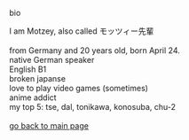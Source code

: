 bio

I am Motzey, also called モッツィー先輩 <br>
<br>
from Germany and 20 years old, born April 24. <br>
native German speaker <br>
English B1  <br>
broken japanse <br>
love to play video games (sometimes) <br>
anime addict <br>
my top 5: tse, dal, tonikawa, konosuba, chu-2 <br>
<br>
<a href="https://github.com/mosstui-senpai">go back to main page </a>
